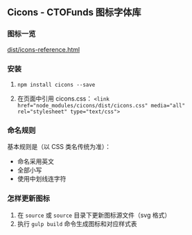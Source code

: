 ## Cicons - CTOFunds 图标字体库

### 图标一览

[dist/icons-reference.html](http://ctofunds.github.io/cicons/dist/icons-reference.html)

### 安装

1. `npm install cicons --save`

2. 在页面中引用 cicons.css：
  `<link href="node_modules/cicons/dist/cicons.css" media="all" rel="stylesheet" type="text/css">`

### 命名规则

基本规则是（以 CSS 类名传统为准）：

* 命名采用英文
* 全部小写
* 使用中划线连字符

### 怎样更新图标

1. 在 `source` 或 `source` 目录下更新图标源文件（svg 格式）
1. 执行 `gulp build` 命令生成图标和对应样式表
